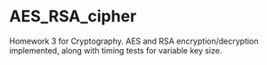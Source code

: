 # AES_RSA_cipher
Homework 3 for Cryptography. AES and RSA encryption/decryption implemented, along with timing tests for variable key size.
